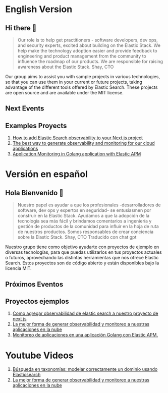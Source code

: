 # English Version
## Hi there 👋
> Our role is to help get practitioners - software developers, dev ops, and security experts, excited about building on the Elastic Stack. We help make the technology adoption easier and provide feedback to engineering and product management from the community to influence the roadmap of our products. We are responsible for raising awareness about the Elastic Stack.
Shay, CTO

Our group aims to assist you with sample projects in various technologies, so that you can use them in your current or future projects, taking advantage of the different tools offered by Elastic Search. These projects are open source and are available under the MIT license.

## Next Events


## Examples Proyects

1.  [How to add Elastic Search observability to your Next.js project](https://github.com/elastic-community/apm-elastic-next.js)
1.  [The best way to generate observability and monitoring for our cloud applications](https://github.com/elastic-community/ATP-elastic-APM)
1.    [Application Monitoring in Golang application with Elastic APM](https://github.com/elastic-community/Golang-application-with-Elastic-APM)



# Versión en español

## Hola Bienvenido 👋

> Nuestro papel es ayudar a que los profesionales -desarrolladores de software, dev ops y expertos en seguridad- se entusiasmen por construir en la Elastic Stack. Ayudamos a que la adopción de la tecnología sea más fácil y brindamos comentarios a ingeniería y gestión de productos de la comunidad para influir en la hoja de ruta de nuestros productos. Somos responsables de crear conciencia sobre la Elastic Stack.
Shay, CTO
Traducido con chat gpt

Nuestro grupo tiene como objetivo ayudarte con proyectos de ejemplo en diversas tecnologías, para que puedas utilizarlos en tus proyectos actuales o futuros, aprovechando las distintas herramientas que nos ofrece Elastic Search. Estos proyectos son de código abierto y están disponibles bajo la licencia MIT.

## Próximos Eventos


## Proyectos ejemplos

1.  [Como agregar observabilidad de elastic search a nuestro proyecto de next js](https://github.com/elastic-community/apm-elastic-next.js)
1.  [La mejor forma de generar observabilidad y monitoreo a nuestras aplicaciones en la nube ](https://github.com/elastic-community/ATP-elastic-APM)
1.    [Monitoreo de aplicaciones en una aplicación Golang con Elastic APM.](https://github.com/elastic-community/Golang-application-with-Elastic-APM)


# Youtube Videos

1.  [Búsqueda en taxonomías: modelar correctamente un dominio usando Elasticsearch](https://www.youtube.com/watch?v=QzG6LIZQI1s)
1.  [La mejor forma de generar observabilidad y monitoreo a nuestras aplicaciones en la nube ](https://www.youtube.com/watch?v=e-JhnuYfoyw)
